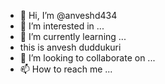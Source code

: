 - 👋 Hi, I’m @anveshd434
- 👀 I’m interested in ...
- 🌱 I’m currently learning ...
- this is anvesh duddukuri
- 💞️ I’m looking to collaborate on ...
- 📫 How to reach me ...

<!---
anveshd434/anveshd434 is a ✨ special ✨ repository because its `README.md` (this file) appears on your GitHub profile.
You can click the Preview link to take a look at your changes.
--->
